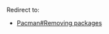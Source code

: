 Redirect to:

*   [Pacman#Removing packages](/index.php?title=Pacman&redirect=no#Removing_packages "Pacman")